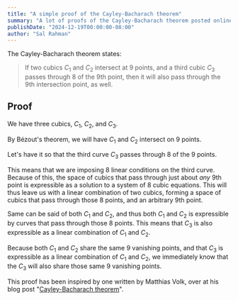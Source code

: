 ```yaml
---
title: "A simple proof of the Cayley-Bacharach theorem"
summary: "A lot of proofs of the Cayley-Bacharach theorem posted online often require some extensive algebraic geometry background. This blog post hopefully highlights certain properties of linear combinations in hopes of providing a rock-solid proof"
publishDate: "2024-12-19T00:00:00-08:00"
author: "Sal Rahman"
---
```


The Cayley-Bacharach theorem states:

> If two cubics $C_1$ and $C_2$ intersect at 9 points, and a third cubic $C_3$ passes through 8 of the 9th point, then it will also pass through the 9th intersection point, as well.

## Proof

We have three cubics, $C_1$, $C_2$, and $C_3$.

By Bézout's theorem, we will have $C_1$ and $C_2$ intersect on 9 points.

Let's have it so that the third curve $C_3$ passes through 8 of the 9 points.

This means that we are imposing 8 linear conditions on the third curve. Because of this, the space of cubics that pass through just about _any_ 9th point is expressible as a solution to a system of 8 cubic equations. This will thus leave us with a linear combination of two cubics, forming a space of cubics that pass through those 8 points, and an arbitrary 9th point.

Same can be said of both $C_1$ and $C_2$, and thus both $C_1$ and $C_2$ is expressible by curves that pass through those 8 points. This means that $C_3$ is also expressible as a linear combination of $C_1$ and $C_2$.

Because both $C_1$ and $C_2$ share the same 9 vanishing points, and that $C_3$ is expressible as a linear combination of $C_1$ and $C_2$, we immediately know that the $C_3$ will also share those same 9 vanishing points.

This proof has been inspired by one written by Matthias Volk, over at his blog post "[Cayley-Bacharach theorem](https://relint.de/cayley-bacharach.html)".
